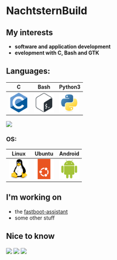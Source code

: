 # NachtsternBuild 
## My interests 
- **software and application development**
- **evelopment with C, Bash and GTK**
## Languages:
| C | Bash | Python3 |
|----------|----------|----------|
|  <img src="https://github.com/devicons/devicon/blob/master/icons/c/c-original.svg" title="C"  alt="C" width="55" height="55"/> |  <img src="https://github.com/devicons/devicon/blob/master/icons/bash/bash-plain.svg" title="Bash"  alt="Bash" width="55" height="55"/> |  <img src="https://github.com/devicons/devicon/blob/master/icons/python/python-original.svg" title="Python"  alt="Python" width="55" height="55"/>

<p align="left"><img align="center" src="https://github-readme-stats.vercel.app/api/top-langs?username=NachtsternBuild&hide_border=false&no-bg=true&no-frame=true&layout=compact&theme=neon"/> </p>

### OS:
| Linux | Ubuntu | Android |
|----------|----------|----------|
| <img src="https://github.com/devicons/devicon/blob/master/icons/linux/linux-original.svg" title="Linux" alt="Linux" width="55" height="55"/> | <img src="https://github.com/devicons/devicon/blob/master/icons/ubuntu/ubuntu-original.svg" title="Ubuntu" alt="Ubuntu" width="55" height="55"/> | <img src="https://github.com/devicons/devicon/blob/master/icons/android/android-original.svg" title="Android" alt="Android" width="55" height="55"/> |

## I'm working on
- the [fastboot-assistant](https://github.com/NachtsternBuild/fastboot-assistant)
- some other stuff

## Nice to know
<div align="left">
<img align="center" src="http://github-profile-summary-cards.vercel.app/api/cards/profile-details?username=NachtsternBuild&theme=2077" height="180em" />
<img align="center" src="http://github-profile-summary-cards.vercel.app/api/cards/stats?username=NachtsternBuild&theme=2077" height="180em" />
<!---<img align="center" src="http://github-profile-summary-cards.vercel.app/api/cards/most-commit-language?username=NachtsternBuild&theme=2077" height="180em" />
<img align="center" src="http://github-profile-summary-cards.vercel.app/api/cards/repos-per-language?username=NachtsternBuild&theme=2077" height="180em" />
--->
<img align="center" src="http://github-profile-summary-cards.vercel.app/api/cards/productive-time?username=NachtsternBuild&theme=2077" height="180em" />
</div>
